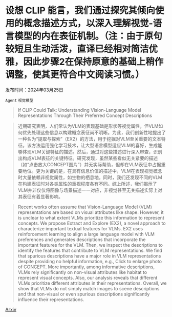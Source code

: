# 设想 CLIP 能言，我们通过探究其倾向使用的概念描述方式，以深入理解视觉-语言模型的内在表征机制。（注：由于原句较短且生动活泼，直译已经相对简洁优雅，因此步骤2在保持原意的基础上稍作调整，使其更符合中文阅读习惯。）

发布时间：2024年03月25日

`Agent` `视觉模型`

> If CLIP Could Talk: Understanding Vision-Language Model Representations Through Their Preferred Concept Descriptions

> 近期研究表明，人们常认为VLM的表现基础是形状等视觉属性，但VLM如何优先处理这些信息以构建概念表征尚不明晰。为此，我们创新性地提出了一种名为“提取与探索”（EX2）的方法，用于挖掘对VLM至关重要的文本特征。该方法运用强化学习技术，让大型语言模型适应VLM的喜好，生成能够体现VLM关键特征的描述。然后，通过对这些描述进行深入审查，识别出构成VLM表征的关键特征。研究发现，虽然某些看似无关紧要的描述（如“点击放大CONCEPT图片”）并无实际帮助，但却在VLM表征中占据重要地位。更为关键的是，在具有信息价值的描述中，VLM在表现视觉概念时大量依赖非视觉属性，如生物的栖息地。同时，我们还发现不同的VLM在构建表征时对各类属性的重视程度各有不同。综上所述，我们揭示了VLM并非仅仅将图像与场景描述一一对应，非视觉甚至无关描述实际上对其表征有着显著影响。

> Recent works often assume that Vision-Language Model (VLM) representations are based on visual attributes like shape. However, it is unclear to what extent VLMs prioritize this information to represent concepts. We propose Extract and Explore (EX2), a novel approach to characterize important textual features for VLMs. EX2 uses reinforcement learning to align a large language model with VLM preferences and generates descriptions that incorporate the important features for the VLM. Then, we inspect the descriptions to identify the features that contribute to VLM representations. We find that spurious descriptions have a major role in VLM representations despite providing no helpful information, e.g., Click to enlarge photo of CONCEPT. More importantly, among informative descriptions, VLMs rely significantly on non-visual attributes like habitat to represent visual concepts. Also, our analysis reveals that different VLMs prioritize different attributes in their representations. Overall, we show that VLMs do not simply match images to scene descriptions and that non-visual or even spurious descriptions significantly influence their representations.

[Arxiv](https://arxiv.org/abs/2403.16442)